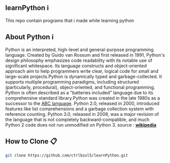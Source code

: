 ## learnPython :information_source:
This repo contain programs that i made while learning python

## About Python :information_source:

Python is an interpreted, high-level and general-purpose programming language. Created by Guido van Rossum and first released in 1991, Python's design philosophy emphasizes code readability with its notable use of significant whitespace. Its language constructs and object-oriented approach aim to help programmers write clear, logical code for small and large-scale projects.Python is dynamically typed and garbage-collected. It supports multiple programming paradigms, including structured (particularly, procedural), object-oriented, and functional programming. Python is often described as a "batteries included" language due to its comprehensive standard library.Python was created in the late 1980s as a successor to the [ABC language](<https://en.wikipedia.org/wiki/ABC_(programming_language)>). Python 2.0, released in 2000, introduced features like list comprehensions and a garbage collection system with reference counting.
Python 3.0, released in 2008, was a major revision of the language that is not completely backward-compatible, and much Python 2 code does not run unmodified on Python 3.
source : [**wikipedia**](<https://en.wikipedia.org/wiki/Python_(programming_language)>)

## How to Clone :clipboard:

```bash
git clone https://github.com/ctrlbzul5/learnPython.git
